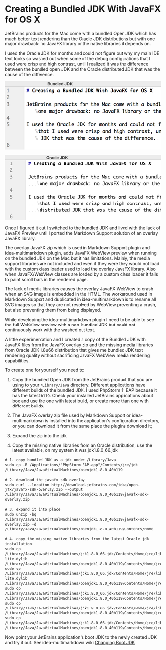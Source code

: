 # Creating a Bundled JDK With JavaFX for OS X

JetBrains products for the Mac come with a bundled Open JDK which has much better text rendering than the Oracle JDK distributions but with one major drawback: no JavaFX library or the native libraries it depends on.

I used the Oracle JDK for months and could not figure out why my main IDE text looks so washed out when some of the debug configurations that I used were crisp and high contrast, until I realized it was the difference between the bundled open JDK and the Oracle distributed JDK that was the cause of the difference. 

![Blog 2 Bundled Jdk](https://github.com/vsch/vladsch-blog/raw/master/images/Blog_2_bundled_jdk.png)

![Blog 2 Oracle Jdk](https://github.com/vsch/vladsch-blog/raw/master/images/Blog_2_oracle_jdk.png)

Once I figured it out I switched to the bundled JDK and lived with the lack of JavaFX Preview until I ported the Markdown Support solution of an overlay JavaFX library.  

The overlay JavaFX zip which is used in Markdown Support plugin and idea-multimarkdown plugin, adds JavaFX WebView preview when running on the bundled JDK on the Mac but it has limitations. Mainly, the media support libraries are not included and even if they were they would not load with the custom class loader used to load the overlay JavaFX library. Also when JavaFX/WebView classes are loaded by a custom class loader it fails to paint scroll bars in the rendered page. 

The lack of media libraries causes the overlay JavaFX WebView to crash when an SVG image is embedded in the HTML. The workaround used in Markdown Support and duplicated in idea-multimarkdown is to rename all SVG images so that they are not resolved by WebView preventing a crash, but also preventing them from being displayed.

While developing the idea-multimarkdown plugin I need to be able to see the full WebView preview with a non-bundled JDK but could not continuously work with the washed out text.

A little experimentation and I created a copy of the Bundled JDK with JavaFX files from the JavaFX overlay zip and the missing media libraries from Oracle JDK 1.8u66 distribution that gives me bundled JDK text rendering quality without sacrificing JavaFX WebView media rendering capabilities. 

To create one for yourself you need to:
 
1. Copy the bundled Open JDK from the JetBrains product that you are using to your `/Library/Java` directory. Different applications have different builds of the bundled JDK. I used PhpStorm 11 EAP because it has the latest `b119`. Check your installed JetBrains applications about box and use the one with latest build, or create more than one with different builds.  

2. The JavaFX overlay zip file used by Markdown Support or idea-multimarkdown is installed into the application's configuration directory, or you can download it from the same place the plugins download it;

3. Expand the zip into the jdk

4. Copy the missing native libraries from an Oracle distribution, use the latest available, on my system it was jdk1.8.0_66.jdk 

```shell
# 1. copy bundled JDK as a jdk under /Library/Java
sudo cp -R /Applications/"PhpStorm EAP.app"/Contents/jre/jdk /Library/Java/JavaVirtualMachines/openjdk1.8.0_40b119

# 2. download the javafx sdk overlay
sudo curl --location http://download.jetbrains.com/idea/open-jfx/javafx-sdk-overlay.zip --output /Library/Java/JavaVirtualMachines/openjdk1.8.0_40b119/javafx-sdk-overlay.zip

# 3. expand it into place
sudo unzip -bq /Library/Java/JavaVirtualMachines/openjdk1.8.0_40b119/javafx-sdk-overlay.zip -d /Library/Java/JavaVirtualMachines/openjdk1.8.0_40b119/Contents/Home

# 4. copy the missing native libraries from the latest Oracle jdk installation
sudo cp /Library/Java/JavaVirtualMachines/jdk1.8.0_66.jdk/Contents/Home/jre/lib/libglib-lite.dylib /Library/Java/JavaVirtualMachines/openjdk1.8.0_40b119/Contents/Home/jre/lib
sudo cp /Library/Java/JavaVirtualMachines/jdk1.8.0_66.jdk/Contents/Home/jre/lib/libgstreamer-lite.dylib /Library/Java/JavaVirtualMachines/openjdk1.8.0_40b119/Contents/Home/jre/lib
sudo cp /Library/Java/JavaVirtualMachines/jdk1.8.0_66.jdk/Contents/Home/jre/lib/libjfxmedia.dylib /Library/Java/JavaVirtualMachines/openjdk1.8.0_40b119/Contents/Home/jre/lib
sudo cp /Library/Java/JavaVirtualMachines/jdk1.8.0_66.jdk/Contents/Home/jre/lib/libjfxmedia_avf.dylib /Library/Java/JavaVirtualMachines/openjdk1.8.0_40b119/Contents/Home/jre/lib
sudo cp /Library/Java/JavaVirtualMachines/jdk1.8.0_66.jdk/Contents/Home/jre/lib/libjfxmedia_qtkit.dylib /Library/Java/JavaVirtualMachines/openjdk1.8.0_40b119/Contents/Home/jre/lib
```

Now point your JetBrains application's boot JDK to the newly created JDK and try it out. See idea-multimarkdown wiki [Changing Boot JDK]


[Changing Boot JDK]: http://github.com/vsch/idea-multimarkdown/wiki/Changing-Boot-JDK
